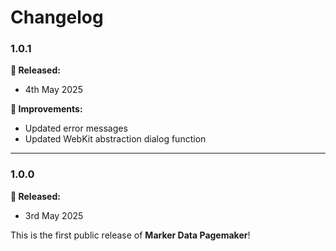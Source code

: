 # Changelog

### 1.0.1

**🎉 Released:**
- 4th May 2025

**🔨 Improvements:**
- Updated error messages
- Updated WebKit abstraction dialog function

---

### 1.0.0

**🎉 Released:**
- 3rd May 2025

This is the first public release of **Marker Data Pagemaker**!